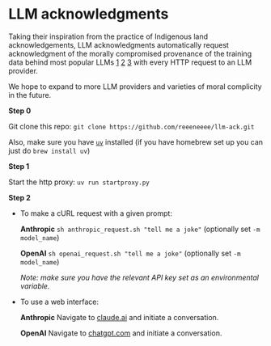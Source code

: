 # LLM acknowledgments

Taking their inspiration from the practice of Indigenous land acknowledgements, LLM acknowledgments automatically request acknowledgment of the morally compromised provenance of the training data behind most popular LLMs [1](https://www.theverge.com/2024/8/20/24224450/anthropic-copyright-lawsuit-pirated-books-ai) [2](https://www.wired.com/story/new-documents-unredacted-meta-copyright-ai-lawsuit/) [3](https://news.bloomberglaw.com/ip-law/google-hit-with-copyright-class-action-over-imagen-ai-model) with every HTTP request to an LLM provider.

We hope to expand to more LLM providers and varieties of moral complicity in the future.

**Step 0** 

Git clone this repo: `git clone https://github.com/reeeneeee/llm-ack.git`

Also, make sure you have [`uv`](https://github.com/astral-sh/uv) installed (if you have homebrew set up you can just do `brew install uv`)

**Step 1**

Start the http proxy: `uv run startproxy.py`

**Step 2**

* To make a cURL request with a given prompt:

  **Anthropic** `sh anthropic_request.sh "tell me a joke"` (optionally set `-m model_name`)

  **OpenAI** `sh openai_request.sh "tell me a joke"` (optionally set `-m model_name`)

  _Note: make sure you have the relevant API key set as an environmental variable._

* To use a web interface:

  **Anthropic** Navigate to <a href="https://claude.ai/" target="_blank">claude.ai</a> and initiate a conversation.

  **OpenAI** Navigate to <a href="https://chatgpt.com/" target="_blank">chatgpt.com</a> and initiate a conversation.



